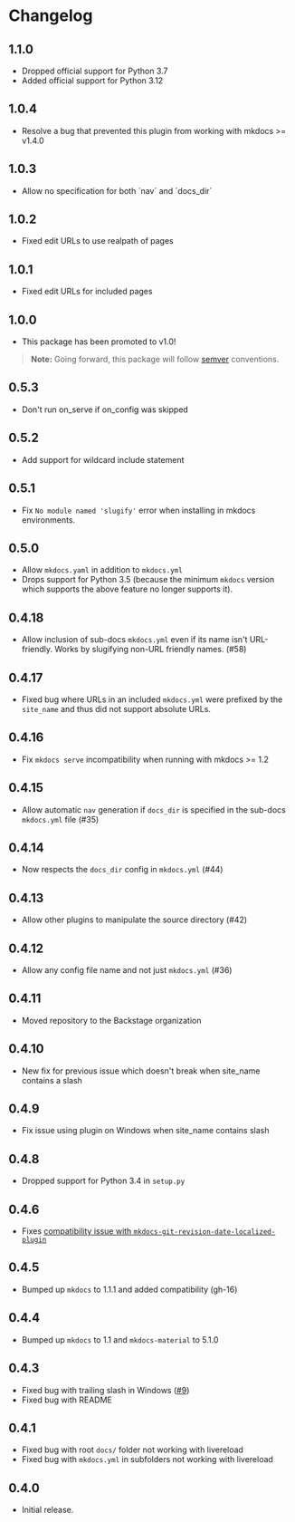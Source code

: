# Changelog

## 1.1.0

-   Dropped official support for Python 3.7
-   Added official support for Python 3.12

## 1.0.4

-   Resolve a bug that prevented this plugin from working with mkdocs >= v1.4.0

## 1.0.3

-   Allow no specification for both ´nav´ and ´docs_dir´

## 1.0.2

-   Fixed edit URLs to use realpath of pages

## 1.0.1

-   Fixed edit URLs for included pages

## 1.0.0

-   This package has been promoted to v1.0!

> **Note:** Going forward, this package will follow [semver](https://semver.org/#semantic-versioning-200) conventions.

## 0.5.3

-   Don't run on_serve if on_config was skipped

## 0.5.2

-   Add support for wildcard include statement

## 0.5.1

-   Fix `No module named 'slugify'` error when installing in mkdocs environments.

## 0.5.0

-   Allow `mkdocs.yaml` in addition to `mkdocs.yml`
-   Drops support for Python 3.5 (because the minimum `mkdocs` version which
  supports the above feature no longer supports it).

## 0.4.18

-   Allow inclusion of sub-docs `mkdocs.yml` even if its name isn't URL-friendly.
  Works by slugifying non-URL friendly names. (#58)

## 0.4.17

-   Fixed bug where URLs in an included `mkdocs.yml` were prefixed by the `site_name` and thus did not support absolute URLs.

## 0.4.16

-   Fix `mkdocs serve` incompatibility when running with mkdocs >= 1.2

## 0.4.15

-   Allow automatic `nav` generation if `docs_dir` is specified in the sub-docs `mkdocs.yml` file (#35)

## 0.4.14

-   Now respects the `docs_dir` config in `mkdocs.yml` (#44)

## 0.4.13

-   Allow other plugins to manipulate the source directory (#42)

## 0.4.12

-   Allow any config file name and not just `mkdocs.yml` (#36)

## 0.4.11

-   Moved repository to the Backstage organization

## 0.4.10

-   New fix for previous issue which doesn't break when site_name contains a slash

## 0.4.9

-   Fix issue using plugin on Windows when site_name contains slash

## 0.4.8

-   Dropped support for Python 3.4 in `setup.py`

## 0.4.6

-   Fixes [compatibility issue with `mkdocs-git-revision-date-localized-plugin`](https://github.com/backstage/mkdocs-monorepo-plugin/issues/12)

## 0.4.5

-   Bumped up `mkdocs` to 1.1.1 and added compatibility (gh-16)

## 0.4.4

-   Bumped up `mkdocs` to 1.1 and `mkdocs-material` to 5.1.0

## 0.4.3

-   Fixed bug with trailing slash in Windows ([#9](https://github.com/backstage/mkdocs-monorepo-plugin/pull/9))
-   Fixed bug with README

## 0.4.1

-   Fixed bug with root `docs/` folder not working with livereload
-   Fixed bug with `mkdocs.yml` in subfolders not working with livereload

## 0.4.0

-   Initial release.
